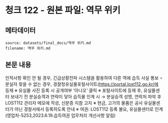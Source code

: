 # 청크 122 - 원본 파일: 역무 위키

## 메타데이터

```
source: datasets/final_docs/역무 위키.md
filename: 역무 위키.md
```

## 본문 내용

인적사항 확인 안 될 경우, 긴급상황전파 시스템을 활용하여 다른 역에 습득 사실 통보 ∘ 분실자 찾을 수 없는 경우, 경찰청유실물포털사이트(https://portal.lost112.go.kr/에 등재 ※ 유실물 사진 등록 시 공개여부 ‘아니오’ 클릭 ※ 포털사이트에 등재 후, 유실물센터 보내기 전 분실승객과 연락이 닿아 습득물 인계 시 → 분실승객 성명, 연락처 파악 후 LOST112 관리자 메모에 작성, 신분증 지참 고지 ※ 현금, 고가의 물품은 공사 유실물센터가 아닌 경찰서에서 등록하도록 안내 ※ 여권: LOST112 등록 불요, 유실물센터로 인계 (영업처-5253,2023.6.19.습득여권 업무처리 개선사항 알림)